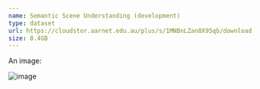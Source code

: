 ```yaml
---
name: Semantic Scene Understanding (development)
type: dataset
url: https://cloudstor.aarnet.edu.au/plus/s/1MNBnLZan8X95qb/download
size: 8.4GB
---
```


An image:

![image](./images/dummy.jpg)
